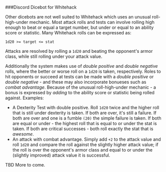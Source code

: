 ###Discord Dicebot for Whitehack

Other dicebots are not well suited to Whitehack which uses an 
unusual roll-high-under mechanic.  Most attack rolls and tests can involve
rolling high enough to beat or equal a target number, but under or equal to an ability
score or statistic.  Many Whitehack rolls can be expressed as:

`1d20 >= target <= stat`

Attacks are resolved by rolling a `1d20` and beating the opponent's armor class,
while still rolling under your attack value.

Additionally the system makes use of _double positive_ and _double negative_ rolls, where
the better or worse roll on a `1d20` is taken, respectively.  Roles to hit opponents or
succeed at tests can be made with a _double positive_ or _double negative_ - and these
may also incorporate bonueses such as _combat advantage_.  Because of the unusual 
roll-high-under mechanic - a bonus is expressed by _adding_ to the ability score or
statistic being rolled against.  Examples:

* A Dexterity Test with double positive.  Roll `1d20` twice and the higher roll that is still under 
dexterity is taken.  If both are over, it's still a failure.  If both are over and one is a fumble `(20)`
the simple failure is taken.  If both are equal or under - the highest roll that is equal to or under
the stat is taken.  If both are critical successes - both roll exactly the stat that is _awesome_.
* An attack with combat advantage.  Simply add `+2` to the attack value and roll `1d20` and compare the
roll against the slightly higher attack value;  if the roll is over the opponent's armor class and equal
to or under the (slightly improved) attack value it is successful.

TBD More to come.
